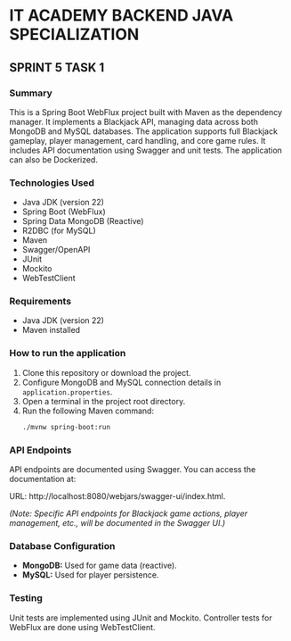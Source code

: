 # IT ACADEMY BACKEND JAVA SPECIALIZATION

## SPRINT 5 TASK 1 

### Summary

This is a Spring Boot WebFlux project built with Maven as the dependency manager. It implements a Blackjack API, managing data across both MongoDB and MySQL databases. The application supports full Blackjack gameplay, player management, card handling, and core game rules. It includes API documentation using Swagger and unit tests. The application can also be Dockerized.

### Technologies Used

- Java JDK (version 22)
- Spring Boot (WebFlux)
- Spring Data MongoDB (Reactive)
- R2DBC (for MySQL)
- Maven
- Swagger/OpenAPI
- JUnit
- Mockito
- WebTestClient

### Requirements

- Java JDK (version 22)
- Maven installed

### How to run the application

1.  Clone this repository or download the project.
2.  Configure MongoDB and MySQL connection details in `application.properties`.
3.  Open a terminal in the project root directory.
4.  Run the following Maven command:
    ```bash
    ./mvnw spring-boot:run
    ```

### API Endpoints

API endpoints are documented using Swagger. You can access the documentation at:

URL: http://localhost:8080/webjars/swagger-ui/index.html.

*(Note: Specific API endpoints for Blackjack game actions, player management, etc., will be documented in the Swagger UI.)*

### Database Configuration

-   **MongoDB:** Used for game data (reactive).
-   **MySQL:** Used for player persistence.

### Testing

Unit tests are implemented using JUnit and Mockito. Controller tests for WebFlux are done using WebTestClient.
